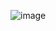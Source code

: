 ![image](https://github.com/duarte3333/Real-time-distributed-illumination-control/assets/76222459/5ebee8c6-d486-44c7-8e79-098269cdda52)
